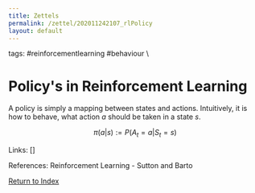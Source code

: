 ```yaml
---
title: Zettels
permalink: /zettel/202011242107_rlPolicy
layout: default
---
```

tags: #reinforcementlearning #behaviour \

# Policy's in Reinforcement Learning

A policy is simply a mapping between states and actions. Intuitively, it is how to behave,
what action $a$ should be taken in a state $s$.

$$
\pi (a | s) := P ( A_t = a | S_t = s)
$$

Links: []

References: Reinforcement Learning - Sutton and Barto

[Return to Index](index)
